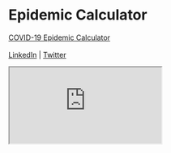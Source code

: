 # Epidemic Calculator
<a href="https://krishnatre-siddhartha.github.io/COVID/index.html">COVID-19 Epidemic Calculator</a>
<br> <br>
<a href="https://www.linkedin.com/in/krishnatre-siddhartha/">LinkedIn</a> | <a href="https://twitter.com/krishnatre_sid">Twitter</a>

<iframe src="https://www.arcgis.com/apps/opsdashboard/index.html#/bda7594740fd40299423467b48e9ecf6"></iframe>
